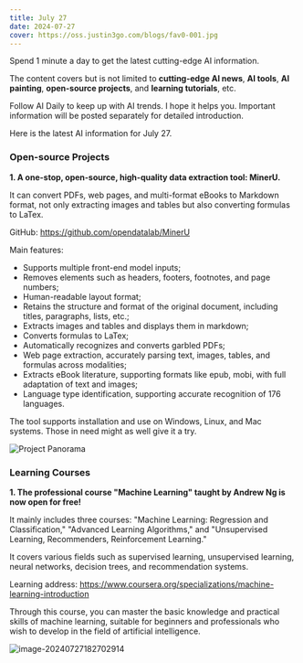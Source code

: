 ```yaml
---
title: July 27
date: 2024-07-27
cover: https://oss.justin3go.com/blogs/fav0-001.jpg
---
```


Spend 1 minute a day to get the latest cutting-edge AI information.

The content covers but is not limited to **cutting-edge AI news**, **AI tools**, **AI painting**, **open-source projects**, and **learning tutorials**, etc.

Follow AI Daily to keep up with AI trends. I hope it helps you. Important information will be posted separately for detailed introduction.

Here is the latest AI information for July 27.

### Open-source Projects

**1. A one-stop, open-source, high-quality data extraction tool: MinerU.**

It can convert PDFs, web pages, and multi-format eBooks to Markdown format, not only extracting images and tables but also converting formulas to LaTex.

GitHub: https://github.com/opendatalab/MinerU

Main features:

- Supports multiple front-end model inputs;
- Removes elements such as headers, footers, footnotes, and page numbers;
- Human-readable layout format;
- Retains the structure and format of the original document, including titles, paragraphs, lists, etc.;
- Extracts images and tables and displays them in markdown;
- Converts formulas to LaTex;
- Automatically recognizes and converts garbled PDFs;
- Web page extraction, accurately parsing text, images, tables, and formulas across modalities;
- Extracts eBook literature, supporting formats like epub, mobi, with full adaptation of text and images;
- Language type identification, supporting accurate recognition of 176 languages.

The tool supports installation and use on Windows, Linux, and Mac systems. Those in need might as well give it a try.

![Project Panorama](https://cdn.jsdelivr.net/gh/freelander/oss@master/ai-daily/2024-07-27/project_panorama_zh_cn.png)

### Learning Courses

**1. The professional course "Machine Learning" taught by Andrew Ng is now open for free!**

It mainly includes three courses: "Machine Learning: Regression and Classification," "Advanced Learning Algorithms," and "Unsupervised Learning, Recommenders, Reinforcement Learning."

It covers various fields such as supervised learning, unsupervised learning, neural networks, decision trees, and recommendation systems.

Learning address: https://www.coursera.org/specializations/machine-learning-introduction

Through this course, you can master the basic knowledge and practical skills of machine learning, suitable for beginners and professionals who wish to develop in the field of artificial intelligence.

![image-20240727182702914](https://cdn.jsdelivr.net/gh/freelander/oss@master/ai-daily/2024-07-27/image-20240727182702914.png)
